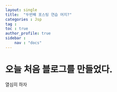 ```yaml
---
layout: single
title:  "두번째 포스팅 연습 머지?"
categories : Jsp
tag : 
toc : true
author_profile: true
sidebar :
    nav : "docs"
---
```

# 오늘 처음 블로그를 만들었다. 
열심히 하자